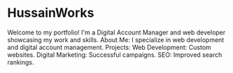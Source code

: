 # HussainWorks
Welcome to my portfolio! I'm a Digital Account Manager and web developer showcasing my work and skills.  About Me: I specialize in web development and digital account management.  Projects:  Web Development: Custom websites. Digital Marketing: Successful campaigns. SEO: Improved search rankings.
